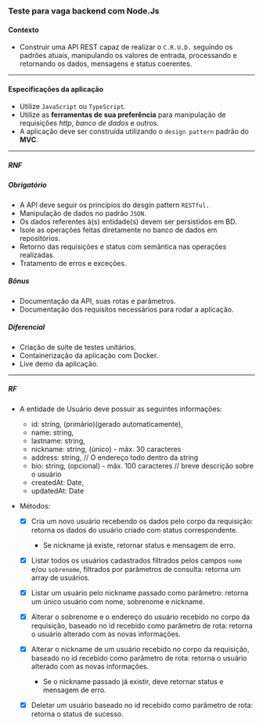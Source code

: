 ### Teste para vaga backend com Node.Js

#### Contexto

- Construir uma API REST capaz de realizar o `C.R.U.D.` seguindo os padrões atuais, manipulando os valores de entrada, processando e retornando os dados, mensagens e status coerentes.

---

#### Especificações da aplicação

- Utilize `JavaScript` ou `TypeScript`.
- Utilize as **ferramentas de sua preferência** para manipulação de requisições _http_, _banco de dados_ e outros.
- A aplicação deve ser construída utilizando o `design pattern` padrão do **MVC**.

---

##### RNF

##### **Obrigatório**

- A API deve seguir os princípios do desgin pattern `RESTful.`
- Manipulação de dados no padrão `JSON`.
- Os dados referentes à(s) entidade(s) devem ser persistidos em BD.
- Isole as operações feitas diretamente no banco de dados em repositórios.
- Retorno das requisições e status com semântica nas operações realizadas.
- Tratamento de erros e exceções.

##### **Bônus**

- Documentação da API, suas rotas e parâmetros.
- Documentação dos requisitos necessários para rodar a aplicação.

##### **Diferencial**

- Criação de suíte de testes unitários.
- Containerização da aplicação com Docker.
- Live demo da aplicação.

---

##### RF

- A entidade de Usuário deve possuir as seguintes informações:
  - id: string, (primário)(gerado automaticamente),
  - name: string,
  - lastname: string,
  - nickname: string, (único) - máx. 30 caracteres
  - address: string, // O endereço todo dentro da string
  - bio: string, (opcional) - máx. 100 caracteres // breve descrição sobre o usuário
  - createdAt: Date,
  - updatedAt: Date

- Métodos:
  - [x] Cria um novo usuário recebendo os dados pelo corpo da requisição: retorna os dados do usuário criado com status correspondente.
    - Se nickname já existe, retornar status e mensagem de erro.
  - [x] Listar todos os usuários cadastrados filtrados pelos campos `nome` e/ou `sobrenome`, filtrados por parâmetros de consulta: retorna um array de usuários.
  - [x] Listar um usuário pelo nickname passado como parâmetro: retorna um único usuário com nome, sobrenome e nickname.
  - [x] Alterar o sobrenome e o endereço do usuário recebido no corpo da requisição, baseado no id recebido como parâmetro de rota: retorna o usuário alterado com as novas informações.
  - [x] Alterar o nickname de um usuário recebido no corpo da requisição, baseado no id recebido como parâmetro de rota: retorna o usuário alterado com as novas informações.
    - Se o nickname passado já existir, deve retornar status e mensagem de erro.
  - [x] Deletar um usuário baseado no id recebido como parâmetro de rota: retorna o status de sucesso.

